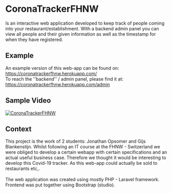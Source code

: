 # CoronaTrackerFHNW

Is an interactive web application developed to keep track of people coming into your restaurant/establishment. 
With a backend admin panel you can view all people and their given information as well as the timestamp for when they have registered.

## Example
An example version of this web-app can be found on: https://coronatrackerfhnw.herokuapp.com/
<br> To reach the ''backend'' / admin panel, please find it at: https://coronatrackerfhnw.herokuapp.com/admin

## Sample Video
[![CoronaTrackerFHNW](https://yt-embed.herokuapp.com/embed?v=1myvdVZqIIg)](https://www.youtube.com/watch?v=1myvdVZqIIg "CoronaTrackerFHNW")

## Context
This project is the work of 2 students: Jonathan Opsomer and Gijs Blankenstijn. Whilst following an IT course at the FHNW - Switzerland we were obliged to develop a certain webapp with certain specifications and an actual useful business case. Therefore we thought it would be interesting to develop this Covid-19 tracker. As this web-app could actually be sold to restaurants etc,.
<br><br> The web application was created using mostly PHP - Laravel framework. Frontend was put together using Bootstrap (studio).